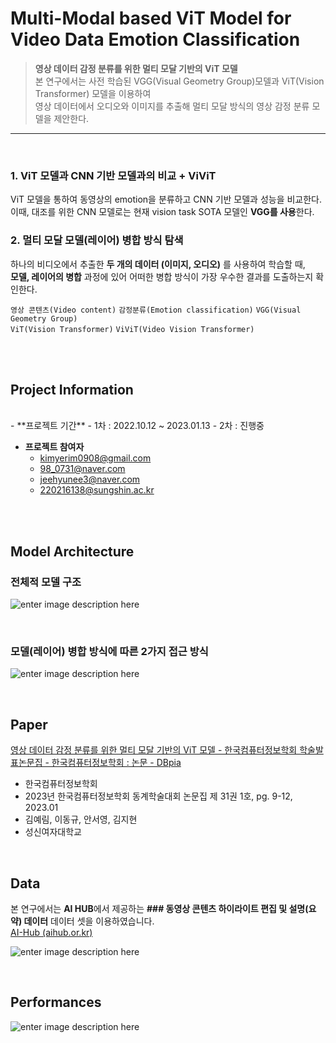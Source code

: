 # Multi-Modal based ViT Model for Video Data Emotion Classification


> **영상 데이터 감정 분류를 위한 멀티 모달 기반의 ViT 모델**<br/>
> 본 연구에서는 사전 학습된 VGG(Visual Geometry Group)모델과 ViT(Vision Transformer) 모델을 이용하여<br/>
> 영상 데이터에서 오디오와 이미지를 추출해 멀티 모달 방식의 영상 감정 분류 모델을 제안한다.

---
<br/>

### **1. ViT 모델과 CNN 기반 모델과의 비교 + ViViT**
 ViT  모델을 통하여 동영상의 emotion을 분류하고 CNN 기반 모델과 성능을 비교한다.  
 이때, 대조를 위한 CNN 모델로는 현재 vision task SOTA 모델인 **VGG를 사용**한다.
### **2. 멀티 모달 모델(레이어) 병합 방식 탐색**
하나의 비디오에서 추출한 **두 개의 데이터 (이미지, 오디오)** 를 사용하여 학습할 때, <br/> **모델, 레이어의 병합** 과정에 있어 어떠한 병합 방식이 가장 우수한 결과를 도출하는지 확인한다.

`영상 콘텐츠(Video content)` `감정분류(Emotion classification)` `VGG(Visual Geometry Group)`<br/> `ViT(Vision Transformer)` `ViViT(Video Vision Transformer)` 

<br/>
<br/>

## Project Information
<br/>
 - **프로젝트 기간**
   	 - 1차 : 2022.10.12 ~ 2023.01.13
	 - 2차 : 진행중 
	 
 - **프로젝트 참여자** 
   	- kimyerim0908@gmail.com
   	- 98_0731@naver.com
   	- jeehyunee3@naver.com
   	-  220216138@sungshin.ac.kr
   	<br/>


<br/>

## Model Architecture
### 전체적 모델 구조
![enter image description here](https://user-images.githubusercontent.com/72274498/237034674-c1855890-b029-4a7e-b629-67cd535d42d9.png)

<br/>

### 모델(레이어) 병합 방식에 따른 2가지 접근 방식
![enter image description here](https://user-images.githubusercontent.com/72274498/237036687-90369a1c-7106-4f99-ac5e-ec010ecdd73c.png)

<br/>

## Paper

[영상 데이터 감정 분류를 위한 멀티 모달 기반의 ViT 모델 - 한국컴퓨터정보학회 학술발표논문집 - 한국컴퓨터정보학회 : 논문 - DBpia](https://www.dbpia.co.kr/journal/articleDetail?nodeId=NODE11213359)
- 한국컴퓨터정보학회 
- 2023년 한국컴퓨터정보학회 동계학술대회 논문집 제 31권 1호, pg. 9-12, 2023.01
- 김예림, 이동규, 안서영, 김지현
- 성신여자대학교

<br/>

## Data
본 연구에서는 **AI HUB**에서 제공하는 **### 동영상 콘텐츠 하이라이트 편집 및 설명(요약) 데이터** 데이터 셋을 이용하였습니다. <br/>
[AI-Hub (aihub.or.kr)](https://www.aihub.or.kr/aihubdata/data/view.do?currMenu=115&topMenu=100&aihubDataSe=realm&dataSetSn=616)

![enter image description here](https://user-images.githubusercontent.com/72274498/237035348-18d05002-1ed7-440d-9578-3fecdf767f1c.png)


<br/>

## Performances
![enter image description here](https://user-images.githubusercontent.com/72274498/237037705-514c58d7-9aac-4a4f-a9ee-b319bccf659f.png)


